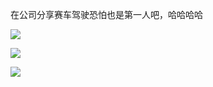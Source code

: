 在公司分享赛车驾驶恐怕也是第一人吧，哈哈哈哈

![](2019-06-21%20%E5%9C%A8%E5%85%AC%E5%8F%B8%E5%88%86%E4%BA%AB%E8%B5%9B%E8%BD%A6%E9%A9%BE%E9%A9%B6.resources/D9japJ-U8AA4KaX.jpeg)

![](2019-06-21%20%E5%9C%A8%E5%85%AC%E5%8F%B8%E5%88%86%E4%BA%AB%E8%B5%9B%E8%BD%A6%E9%A9%BE%E9%A9%B6.resources/D9japJ_VAAA6bPL.jpeg)

![](2019-06-21%20%E5%9C%A8%E5%85%AC%E5%8F%B8%E5%88%86%E4%BA%AB%E8%B5%9B%E8%BD%A6%E9%A9%BE%E9%A9%B6.resources/D9japGRVAAEl6gW.jpeg)
